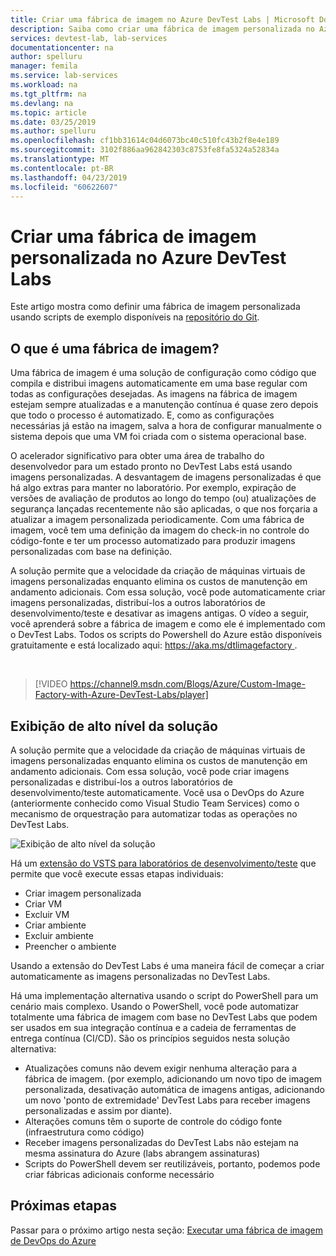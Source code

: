 ```yaml
---
title: Criar uma fábrica de imagem no Azure DevTest Labs | Microsoft Docs
description: Saiba como criar uma fábrica de imagem personalizada no Azure DevTest Labs.
services: devtest-lab, lab-services
documentationcenter: na
author: spelluru
manager: femila
ms.service: lab-services
ms.workload: na
ms.tgt_pltfrm: na
ms.devlang: na
ms.topic: article
ms.date: 03/25/2019
ms.author: spelluru
ms.openlocfilehash: cf1bb31614c04d6073bc40c510fc43b2f8e4e189
ms.sourcegitcommit: 3102f886aa962842303c8753fe8fa5324a52834a
ms.translationtype: MT
ms.contentlocale: pt-BR
ms.lasthandoff: 04/23/2019
ms.locfileid: "60622607"
---
```

# <a name="create-a-custom-image-factory-in-azure-devtest-labs"></a>Criar uma fábrica de imagem personalizada no Azure DevTest Labs
Este artigo mostra como definir uma fábrica de imagem personalizada usando scripts de exemplo disponíveis na [repositório do Git](https://github.com/Azure/azure-devtestlab/tree/master/samples/DevTestLabs/Scripts/ImageFactory).

## <a name="whats-an-image-factory"></a>O que é uma fábrica de imagem?
Uma fábrica de imagem é uma solução de configuração como código que compila e distribui imagens automaticamente em uma base regular com todas as configurações desejadas. As imagens na fábrica de imagem estejam sempre atualizadas e a manutenção contínua é quase zero depois que todo o processo é automatizado. E, como as configurações necessárias já estão na imagem, salva a hora de configurar manualmente o sistema depois que uma VM foi criada com o sistema operacional base.

O acelerador significativo para obter uma área de trabalho do desenvolvedor para um estado pronto no DevTest Labs está usando imagens personalizadas. A desvantagem de imagens personalizadas é que há algo extras para manter no laboratório. Por exemplo, expiração de versões de avaliação de produtos ao longo do tempo (ou) atualizações de segurança lançadas recentemente não são aplicadas, o que nos forçaria a atualizar a imagem personalizada periodicamente. Com uma fábrica de imagem, você tem uma definição da imagem do check-in no controle do código-fonte e ter um processo automatizado para produzir imagens personalizadas com base na definição.

A solução permite que a velocidade da criação de máquinas virtuais de imagens personalizadas enquanto elimina os custos de manutenção em andamento adicionais. Com essa solução, você pode automaticamente criar imagens personalizadas, distribuí-los a outros laboratórios de desenvolvimento/teste e desativar as imagens antigas. O vídeo a seguir, você aprenderá sobre a fábrica de imagem e como ele é implementado com o DevTest Labs.  Todos os scripts do Powershell do Azure estão disponíveis gratuitamente e está localizado aqui: [ https://aka.ms/dtlimagefactory ](https://aka.ms/dtlimagefactory).

<br/>

> [!VIDEO https://channel9.msdn.com/Blogs/Azure/Custom-Image-Factory-with-Azure-DevTest-Labs/player]


## <a name="high-level-view-of-the-solution"></a>Exibição de alto nível da solução
A solução permite que a velocidade da criação de máquinas virtuais de imagens personalizadas enquanto elimina os custos de manutenção em andamento adicionais. Com essa solução, você pode criar imagens personalizadas e distribuí-los a outros laboratórios de desenvolvimento/teste automaticamente. Você usa o DevOps do Azure (anteriormente conhecido como Visual Studio Team Services) como o mecanismo de orquestração para automatizar todas as operações no DevTest Labs.

![Exibição de alto nível da solução](./media/create-image-factory/high-level-view-of-solution.png)

Há um [extensão do VSTS para laboratórios de desenvolvimento/teste](https://marketplace.visualstudio.com/items?itemName=ms-azuredevtestlabs.tasks) que permite que você execute essas etapas individuais:

- Criar imagem personalizada
- Criar VM
- Excluir VM
- Criar ambiente
- Excluir ambiente
- Preencher o ambiente

Usando a extensão do DevTest Labs é uma maneira fácil de começar a criar automaticamente as imagens personalizadas no DevTest Labs.

Há uma implementação alternativa usando o script do PowerShell para um cenário mais complexo. Usando o PowerShell, você pode automatizar totalmente uma fábrica de imagem com base no DevTest Labs que podem ser usados em sua integração contínua e a cadeia de ferramentas de entrega contínua (CI/CD). São os princípios seguidos nesta solução alternativa:

- Atualizações comuns não devem exigir nenhuma alteração para a fábrica de imagem. (por exemplo, adicionando um novo tipo de imagem personalizada, desativação automática de imagens antigas, adicionando um novo 'ponto de extremidade' DevTest Labs para receber imagens personalizadas e assim por diante).
- Alterações comuns têm o suporte de controle do código fonte (infraestrutura como código)
- Receber imagens personalizadas do DevTest Labs não estejam na mesma assinatura do Azure (labs abrangem assinaturas)
- Scripts do PowerShell devem ser reutilizáveis, portanto, podemos pode criar fábricas adicionais conforme necessário

## <a name="next-steps"></a>Próximas etapas
Passar para o próximo artigo nesta seção: [Executar uma fábrica de imagem de DevOps do Azure](image-factory-set-up-devops-lab.md)
